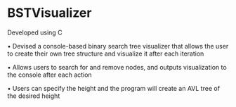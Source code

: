 # BSTVisualizer
Developed using C

• Devised a console-based binary search tree visualizer that allows the user to create their own tree structure and
visualize it after each iteration

• Allows users to search for and remove nodes, and outputs visualization to the console after each action

• Users can specify the height and the program will create an AVL tree of the desired height
